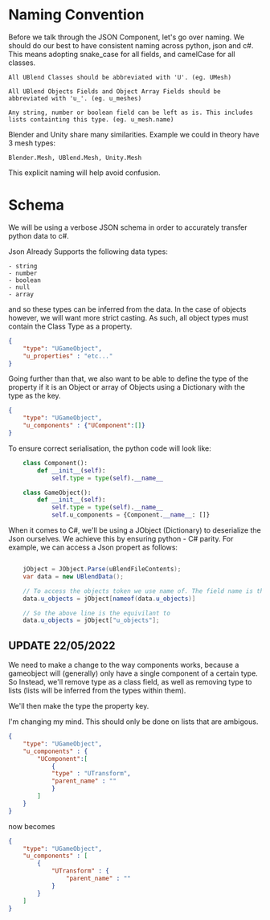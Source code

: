 # Naming Convention

Before we talk through the JSON Component, let's go over naming. We should do our best to have consistent naming across python, json and c#. This means adopting snake_case for all fields, and camelCase for all classes. 

    All UBlend Classes should be abbreviated with 'U'. (eg. UMesh)

    All UBlend Objects Fields and Object Array Fields should be abbreviated with 'u_'. (eg. u_meshes)

    Any string, number or boolean field can be left as is. This includes lists containting this type. (eg. u_mesh.name)

Blender and Unity share many similarities. Example we could in theory have 3 mesh types: 

    Blender.Mesh, UBlend.Mesh, Unity.Mesh

This explicit naming will help avoid confusion.


# Schema

We will be using a verbose JSON schema in order to accurately transfer python data to c#.

Json Already Supports the following data types:

    - string
    - number
    - boolean
    - null
    - array

and so these types can be inferred from the data. In the case of objects however, we will want more strict casting. As such, all object types must contain the Class Type as a property.

```json 
{
    "type": "UGameObject",
    "u_properties" : "etc..."
}
```

Going further than that, we also want to be able to define the type of the property if it is an Object or array of Objects using a Dictionary with the type as the key.

```json
{
    "type": "UGameObject",
    "u_components" : {"UComponent":[]}
}
```
To ensure correct serialisation, the python code will look like:

```python
    class Component():
        def __init__(self):
            self.type = type(self).__name__

    class GameObject():
        def __init__(self):
            self.type = type(self).__name__
            self.u_components = {Component.__name__: []}
```

When it comes to C#, we'll be using a JObject (Dictionary) to deserialize the Json ourselves. We achieve this by ensuring python - C# parity. For example, we can access a Json propert as follows:

```csharp

    jObject = JObject.Parse(uBlendFileContents);
    var data = new UBlendData();

    // To access the objects token we use name of. The field name is the key.
    data.u_objects = jObject[nameof(data.u_objects)]

    // So the above line is the equivilant to
    data.u_objects = jObject["u_objects"];

```

## UPDATE 22/05/2022

We need to make a change to the way components works, because a gameobject will (generally) only have a single component of a certain type. So Instead, we'll remove type as a class field, as well as removing type to lists (lists will be inferred from the types within them). 

We'll then make the type the property key.

I'm changing my mind. This should only be done on lists that are ambigous. 

```json
{
    "type": "UGameObject",
    "u_components" : {
        "UComponent":[
            {
            "type" : "UTransform",
            "parent_name" : ""
            }
        ]
    }
}
```

now becomes

```json
{
    "type": "UGameObject",
    "u_components" : [
        {
            "UTransform" : {
                "parent_name" : ""
            }
        }
    ]
}
```